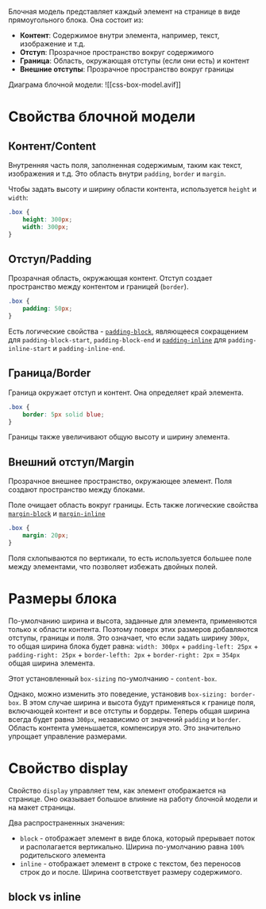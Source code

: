 Блочная модель представляет каждый элемент на странице в виде прямоугольного блока. Она состоит из:
- **Контент**: Содержимое внутри элемента, например, текст, изображение и т.д.
- **Отступ**: Прозрачное пространство вокруг содержимого
- **Граница**: Область, окружающая отступы (если они есть) и контент
- **Внешние отступы**: Прозрачное пространство вокруг границы

Диаграма блочной модели:
![[css-box-model.avif]]


# Свойства блочной модели

## Контент/Content
Внутренняя часть поля, заполненная содержимым, таким как текст, изображения и т.д. Это область внутри `padding`, `border` и `margin`.

Чтобы задать высоту и ширину области контента, используется `height` и `width`:
```css
.box {
	height: 300px;
	width: 300px;
}
```

## Отступ/Padding
Прозрачная область, окружающая контент. Отступ создает пространство между контентом и границей (`border`).
```css
.box {  
	padding: 50px;
}
```
Есть логические свойства - [`padding-block`](https://webref.ru/css/padding-block), являющееся сокращением для `padding-block-start`, `padding-block-end` и [`padding-inline`](https://webref.ru/css/padding-inline) для `padding-inline-start` и `padding-inline-end`.

## Граница/Border
Граница окружает отступ и контент. Она определяет край элемента.
```css
.box {
	border: 5px solid blue;
}
```
Границы также увеличивают общую высоту и ширину элемента.

## Внешний отступ/Margin
Прозрачное внешнее пространство, окружающее элемент. Поля создают пространство между блоками.

Поле очищает область вокруг границы. Есть также логические свойства [`margin-block`](https://hcdev.ru/css/margin-block/) и [`margin-inline`](https://hcdev.ru/css/margin-inline/)
```css
.box {
	margin: 20px;
}
```
Поля схлопываются по вертикали, то есть используется большее поле между элементами, что позволяет избежать двойных полей.


# Размеры блока
По-умолчанию ширина и высота, заданные для элемента, применяются только к области контента. Поэтому поверх этих размеров добавляются отступы, границы и поля.
Это означает, что если задать ширину `300px`, то общая ширина блока будет равна:
`width: 300px` + `padding-left: 25px` + `padding-right: 25px` + `border-lefth: 2px` + `border-right: 2px` = `354px` общая ширина элемента.

Этот установленный `box-sizing` по-умолчанию - `content-box`.

Однако, можно изменить это поведение, установив `box-sizing: border-box`. В этом случае ширина и высота будут применяться к границе поля, включающей контент и все отступы и бордеры.
Теперь общая ширина всегда будет равна `300px`, независимо от значений `padding` и `border`. Область контента уменьшается, компенсируя это.
Это значительно упрощает управление размерами.


# Свойство display
Свойство `display` управляет тем, как элемент отображается на странице. Оно оказывает большое влияние на работу блочной модели и на макет страницы.

Два распространенных значения:
- `block` - отображает элемент в виде блока, который прерывает поток и располагается вертикально. Ширина по-умолчанию равна `100%` родительского элемента
- `inline` - отображает элемент в строке с текстом, без переносов строк до и после. Ширина соответствует размеру содержимого.


## block vs inline
